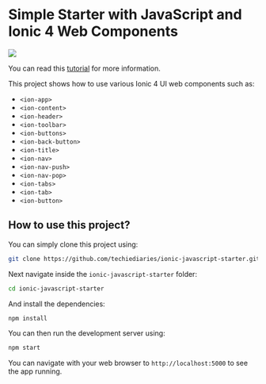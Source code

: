 # Simple Starter with JavaScript and Ionic 4 Web Components

![](https://screenshotscdn.firefoxusercontent.com/images/6e3d005f-dacf-428b-b0d5-b725b148eae3.png)


You can read this [tutorial](https://www.techiediaries.com/ionic-4-tutorial) for more information.
 

This project shows how to use various Ionic 4 UI web components such as:

- `<ion-app>`
- `<ion-content>`
- `<ion-header>`
- `<ion-toolbar>`
- `<ion-buttons>`
- `<ion-back-button>`
- `<ion-title>`
- `<ion-nav>`
- `<ion-nav-push>`
- `<ion-nav-pop>`
- `<ion-tabs>`
- `<ion-tab>`
- `<ion-button>`

## How to use this project?

You can simply clone this project using:

```bash
git clone https://github.com/techiediaries/ionic-javascript-starter.git
``` 

Next navigate inside the `ionic-javascript-starter` folder:

```bash
cd ionic-javascript-starter
```

And install the dependencies:

```bash
npm install
```

You can then run the development server using:

```bash
npm start
```

You can navigate with your web browser to `http://localhost:5000` to see the app running.


